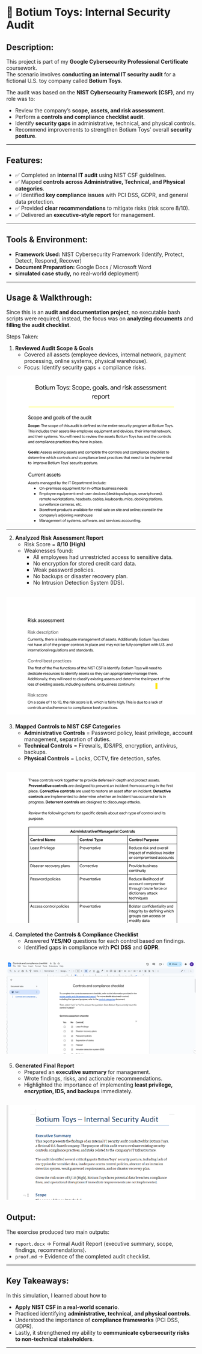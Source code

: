 
# 🧸 Botium Toys: Internal Security Audit  

## **Description:**  
This project is part of my **Google Cybersecurity Professional Certificate** coursework.  
The scenario involves **conducting an internal IT security audit** for a fictional U.S. toy company called **Botium Toys**.  

The audit was based on the **NIST Cybersecurity Framework (CSF)**, and my role was to:  
- Review the company’s **scope, assets, and risk assessment**.  
- Perform a **controls and compliance checklist audit**.  
- Identify **security gaps** in administrative, technical, and physical controls.  
- Recommend improvements to strengthen Botium Toys’ overall **security posture**.  


---

## Features:  
- ✅ Completed an **internal IT audit** using NIST CSF guidelines.  
- ✅ Mapped **controls across Administrative, Technical, and Physical categories**.  
- ✅ Identified **key compliance issues** with PCI DSS, GDPR, and general data protection.  
- ✅ Provided **clear recommendations** to mitigate risks (risk score 8/10).  
- ✅ Delivered an **executive-style report** for management.  

---

## Tools & Environment: 
- **Framework Used:** NIST Cybersecurity Framework (Identify, Protect, Detect, Respond, Recover)  
- **Document Preparation:** Google Docs / Microsoft Word  
- **simulated case study,** no real-world deployment)  

---

## Usage & Walkthrough:

Since this is an **audit and documentation project**, no executable bash scripts were required, instead, the focus was on **analyzing documents** and **filling the audit checklist**.  

Steps Taken:  

1. **Reviewed Audit Scope & Goals**  
   - Covered all assets (employee devices, internal network, payment processing, online systems, physical warehouse).  
   - Focus: Identify security gaps + compliance risks.  

 ![scope & goals](assets/images/scope_review.png)

---

2. **Analyzed Risk Assessment Report**  
   - Risk Score = **8/10 (High)**  
   - Weaknesses found:  
     - All employees had unrestricted access to sensitive data.  
     - No encryption for stored credit card data.  
     - Weak password policies.  
     - No backups or disaster recovery plan.  
     - No Intrusion Detection System (IDS).  

  ![risk assessment screenshot](assets/images/risk_assessment.png)
---

3. **Mapped Controls to NIST CSF Categories**  
   - **Administrative Controls** = Password policy, least privilege, account management, separation of duties.  
   - **Technical Controls** = Firewalls, IDS/IPS, encryption, antivirus, backups.  
   - **Physical Controls** = Locks, CCTV, fire detection, safes.  

![controls](assets/images/control_mapping.png)
---

4. **Completed the Controls & Compliance Checklist**  
   - Answered **YES/NO** questions for each control based on findings.  
   - Identified gaps in compliance with **PCI DSS** and **GDPR**.  

![control and compliance](assets/images/checklist.png)
---

5. **Generated Final Report**  
   - Prepared an **executive summary** for management.  
   - Wrote findings, risks, and actionable recommendations.  
   - Highlighted the importance of implementing **least privilege, encryption, IDS, and backups** immediately.  

![report](assets/images/report_summary.png)
---

## Output:

The exercise produced two main outputs:  
- `report.docx` → Formal Audit Report (executive summary, scope, findings, recommendations).  
- `proof.md` → Evidence of the completed audit checklist.  

---

## Key Takeaways:
In this simulation, I learned about how to
- **Apply NIST CSF in a real-world scenario**.  
- Practiced identifying **administrative, technical, and physical controls**.  
- Understood the importance of **compliance frameworks** (PCI DSS, GDPR).  
- Lastly, it strengthened my ability to **communicate cybersecurity risks to non-technical stakeholders**.  

---
